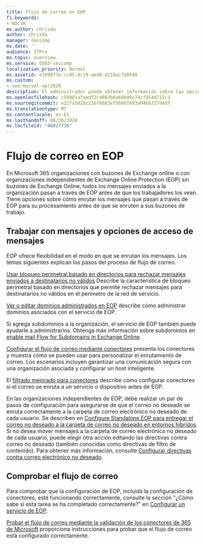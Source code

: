 ```yaml
---
title: Flujo de correo en EOP
f1.keywords:
- NOCSH
ms.author: chrisda
author: chrisda
manager: dansimp
ms.date: ''
audience: ITPro
ms.topic: overview
ms.service: O365-seccomp
localization_priority: Normal
ms.assetid: e109077e-cc85-4c19-ae40-d218ac7d0548
ms.custom:
- seo-marvel-apr2020
description: El administrador puede obtener información sobre las opciones para configurar el flujo de correo y el enrutamiento en Exchange Online Protection (EOP).
ms.openlocfilehash: c58981afaadf2c4083b6a6db99c74cf9544715c3
ms.sourcegitcommit: e12fa502bc216f6083ef5666f693a04bb727d4df
ms.translationtype: MT
ms.contentlocale: es-ES
ms.lasthandoff: 08/20/2020
ms.locfileid: "46827730"
---
```

# <a name="mail-flow-in-eop"></a>Flujo de correo en EOP

En Microsoft 365 organizaciones con buzones de Exchange online o con organizaciones independientes de Exchange Online Protection (EOP) sin buzones de Exchange Online, todos los mensajes enviados a la organización pasan a través de EOP antes de que los trabajadores los vean. Tiene opciones sobre cómo enrutar los mensajes que pasan a través de EOP para su procesamiento antes de que se enruten a sus buzones de trabajo.

## <a name="working-with-messages-and-message-access-options"></a>Trabajar con mensajes y opciones de acceso de mensajes

EOP ofrece flexibilidad en el modo en que se enrutan los mensajes. Los temas siguientes explican los pasos del proceso de flujo de correo.

[Usar bloqueo perimetral basado en directorios para rechazar mensajes enviados a destinatarios no válidos](https://docs.microsoft.com/exchange/mail-flow-best-practices/use-directory-based-edge-blocking) Describe la característica de bloqueo perimetral basado en directorios que permite rechazar mensajes para destinatarios no válidos en el perímetro de la red de servicio.

[Ver o editar dominios administrados en EOP](https://docs.microsoft.com/exchange/mail-flow-best-practices/manage-accepted-domains/manage-accepted-domains) describe cómo administrar dominios asociados con el servicio de EOP.

Si agrega subdominios a la organización, el servicio de EOP también puede ayudarle a administrarlos. Obtenga más información sobre subdominios en [enable mail Flow for Subdomains in Exchange Online](https://docs.microsoft.com/exchange/mail-flow-best-practices/manage-accepted-domains/enable-mail-flow-for-subdomains).

[Configurar el flujo de correo mediante conectores](https://docs.microsoft.com/exchange/mail-flow-best-practices/use-connectors-to-configure-mail-flow/use-connectors-to-configure-mail-flow) presenta los conectores y muestra cómo se pueden usar para personalizar el enrutamiento de correo. Los escenarios incluyen garantizar una comunicación segura con una organización asociada y configurar un host inteligente.

El [filtrado mejorado para conectores](https://docs.microsoft.com/exchange/mail-flow-best-practices/use-connectors-to-configure-mail-flow/enhanced-filtering-for-connectors) describe cómo configurar conectores si el correo se enruta a un servicio o dispositivo antes de EOP.

En las organizaciones independientes de EOP, debe realizar un par de pasos de configuración para asegurarse de que el correo no deseado se enruta correctamente a la carpeta de correo electrónico no deseado de cada usuario. Se describen en [Configure Standalone EOP para entregar el correo no deseado a la carpeta de correo no deseado en entornos híbridos](ensure-that-spam-is-routed-to-each-user-s-junk-email-folder.md). Si no desea mover mensajes a la carpeta de correo electrónico no deseado de cada usuario, puede elegir otra acción editando las directivas contra correo no deseado (también conocidas como directivas de filtro de contenido). Para obtener más información, consulte [Configurar directivas contra correo electrónico no deseado](configure-your-spam-filter-policies.md).

## <a name="verify-mail-flow"></a>Comprobar el flujo de correo

Para comprobar que la configuración de EOP, incluida la configuración de conectores, esté funcionando correctamente, consulte la sección "¿Cómo sabe si esta tarea se ha completado correctamente?" en [Configurar un servicio de EOP](set-up-your-eop-service.md).

[Probar el flujo de correo mediante la validación de los conectores de 365 de Microsoft](https://docs.microsoft.com/exchange/mail-flow-best-practices/test-mail-flow) proporciona instrucciones para probar que el flujo de correo está configurado correctamente.
